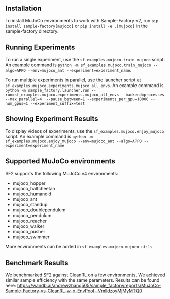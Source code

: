 ## Installation

To install MuJoCo environments to work with Sample-Factory v2, run `pip install sample-factory[mujoco]`
or `pip install -e .[mujoco]` in the sample-factory directory.

## Running Experiments

To run a single experiment, use the `sf_examples.mujoco.train_mujoco` script. An example command is
`python -m sf_examples.mujoco.train_mujoco --algo=APPO --env=mujoco_ant --experiment=experiment_name`.

To run multiple experiments in parallel, use the launcher script at `sf_examples.mujoco.experiments.mujoco_all_envs`.
An example command is `python -m sample_factory.launcher.run --run=sf_examples.mujoco.experiments.mujoco_all_envs --backend=processes --max_parallel=4  --pause_between=1 --experiments_per_gpu=10000 --num_gpus=1 --experiment_suffix=test`

## Showing Experiment Results

To display videos of experiments, use the `sf_examples.mujoco.enjoy_mujoco` script. An example command is 
`python -m sf_examples.mujoco.enjoy_mujoco --env=mujoco_ant --algo=APPO --experiment=experiment_name`

## Supported MuJoCo environments

SF2 supports the following MuJoCo v4 environments:

- mujoco_hopper
- mujoco_halfcheetah
- mujoco_humanoid
- mujoco_ant
- mujoco_standup
- mujoco_doublependulum
- mujoco_pendulum
- mujoco_reacher
- mujoco_walker
- mujoco_pusher
- mujoco_swimmer

More environments can be added in `sf_examples.mujoco.mujoco_utils`

## Benchmark Results

We benchmarked SF2 against CleanRL on a few environments. We achieved similar sample efficiency with the same parameters.
Results can be found here: https://wandb.ai/andrewzhang505/sample_factory/reports/MuJoCo-Sample-Factory-vs-CleanRL-w-o-EnvPool--VmlldzoyMjMyMTQ0